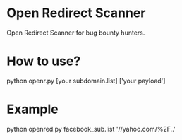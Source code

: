 # Open Redirect Scanner
Open Redirect Scanner for bug bounty hunters.

# How to use?
python openr.py [your subdomain.list] ['your payload']

# Example
python openred.py facebook_sub.list '//yahoo.com/%2F..'
